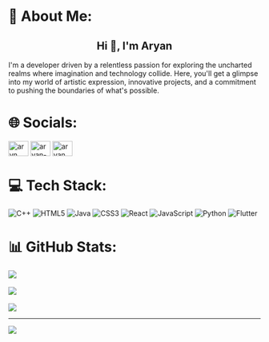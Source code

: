 # 💫 About Me:
<h2 align="center">Hi 👋, I'm Aryan</h2>
I'm a developer driven by a relentless passion for exploring the uncharted realms where imagination and technology collide. Here, you'll get a glimpse into my world of artistic expression, innovative projects, and a commitment to pushing the boundaries of what's possible.


# 🌐 Socials:
<p align="left">
<a href="https://twitter.com/aryn__9" target="blank"><img align="center" src="https://raw.githubusercontent.com/rahuldkjain/github-profile-readme-generator/master/src/images/icons/Social/twitter.svg" alt="aryn__9" height="30" width="40" /></a>
<a href="https://linkedin.com/in/aryan-ginoya" target="blank"><img align="center" src="https://raw.githubusercontent.com/rahuldkjain/github-profile-readme-generator/master/src/images/icons/Social/linked-in-alt.svg" alt="aryan-ginoya" height="30" width="40" /></a>
<a href="https://instagram.com/aryan__patel__09" target="blank"><img align="center" src="https://raw.githubusercontent.com/rahuldkjain/github-profile-readme-generator/master/src/images/icons/Social/instagram.svg" alt="aryan__patel__09" height="30" width="40" /></a>
</p>

# 💻 Tech Stack:
![C++](https://img.shields.io/badge/c++-%2300599C.svg?style=for-the-badge&logo=c%2B%2B&logoColor=white) ![HTML5](https://img.shields.io/badge/html5-%23E34F26.svg?style=for-the-badge&logo=html5&logoColor=white) ![Java](https://img.shields.io/badge/java-%23ED8B00.svg?style=for-the-badge&logo=java&logoColor=white) ![CSS3](https://img.shields.io/badge/css3-%231572B6.svg?style=for-the-badge&logo=css3&logoColor=white) ![React](https://img.shields.io/badge/react-%2320232a.svg?style=for-the-badge&logo=react&logoColor=%2361DAFB) ![JavaScript](https://img.shields.io/badge/javascript-%23323330.svg?style=for-the-badge&logo=javascript&logoColor=%23F7DF1E) ![Python](https://img.shields.io/badge/python-3670A0?style=for-the-badge&logo=python&logoColor=ffdd54) ![Flutter](https://img.shields.io/badge/Flutter-%2302569B.svg?style=for-the-badge&logo=Flutter&logoColor=white)


# 📊 GitHub Stats:
![](https://github-readme-stats.vercel.app/api?username=aryn-09&theme=dark&hide_border=false&include_all_commits=false&count_private=false)<br/><br/>
![](https://github-readme-streak-stats.herokuapp.com/?user=aryn-09&theme=dark&hide_border=false)<br/><br/>
![](https://github-readme-stats.vercel.app/api/top-langs/?username=aryn-09&theme=dark&hide_border=false&include_all_commits=false&count_private=false&layout=compact)

---
[![](https://visitcount.itsvg.in/api?id=aryn-09&icon=7&color=8)](https://visitcount.itsvg.in)

<!-- Proudly created with GPRM ( https://gprm.itsvg.in ) -->
